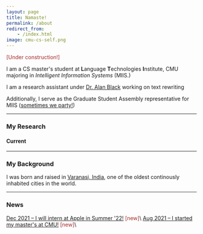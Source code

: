 ```yaml
---
layout: page
title: Namaste!
permalink: /about
redirect_from:
    - /index.html
image: cmu-cs-self.png
---
```

<!-- ![alt text](../assets/img/cmu-cs-self.png) -->
<!-- <img src="../assets/img/cmu-cs-self.png" width="200"> -->

<span style="color:brown">[Under construction!]</span>

I am a CS master's student at **L**anguage **T**echnologies **I**nstitute, CMU majoring in _Intelligent Information Systems_ (MIIS.) 

I am a research assistant under [Dr. Alan Black](https://www.cs.cmu.edu/~awb/) working on text rewriting 

Additionally, I serve as the Graduate Student Assembly representative for MIIS ([sometimes we party!](../posts/2021-12-24-miis-gsa))

---

### My Research

#### Current



<!-- [Getting Started]({{ site.github.url }}{% post_url 2015-10-10-getting-started %}): getting started with installing Lagrange, whether you are completely new to using Jekyll, or simply just migrating to a new Jekyll theme. -->

---

### My Background
I was born and raised in [Varanasi, India](https://www.britannica.com/place/Varanasi "Want to read up about Varanasi?"), one of the oldest continously inhabited cities in the world.

<!-- In 2016, I moved to New Delhi, India to complete graduated as a CS major with a minor in mathematics from Shiv Nadar University in 2020. -->

<!-- 2016 
: Started at Shiv Nadar University, New Delhi

> Started at Shiv Nadar University, New Delhi

2020
: It went -->

<!-- To know more about my background, check out: -->


---

### News
[Dec 2021 – I will intern at Apple in Summer '22!](../news/2021-12-24-apple-intern) <span style="color:brown">[new]</span>\\
[Aug 2021 – I started my master's at CMU!](../news/2021-12-24-news-cmu) <span style="color:brown">[new]</span>\\
<!-- [Aug 2021 – I am a graduate student at CMU now!]({{ site.github.url }}{% post_url 2021-12-24-news-cmu %}) -->


<!-- [Text and Formatting]({{ site.github.url }}{% post_url 2014-01-01-text-formatting-examples %}) -->

<!-- ### Questions? -->

<!-- This theme is completely free and open source software. You may use it however you want, as it is distributed under the [MIT License](http://choosealicense.com/licenses/mit/). If you are having any problems, any questions or suggestions, feel free to [tweet at me](https://twitter.com/intent/tweet?text=My%question%about%Lagrange%is:%&amp;via=paululele), or [file a GitHub issue](https://github.com/lenpaul/lagrange/issues/new). -->
